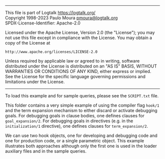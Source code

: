 ________________________________________________________________________

This file is part of Logtalk <https://logtalk.org/>  
Copyright 1998-2023 Paulo Moura <pmoura@logtalk.org>  
SPDX-License-Identifier: Apache-2.0

Licensed under the Apache License, Version 2.0 (the "License");
you may not use this file except in compliance with the License.
You may obtain a copy of the License at

    http://www.apache.org/licenses/LICENSE-2.0

Unless required by applicable law or agreed to in writing, software
distributed under the License is distributed on an "AS IS" BASIS,
WITHOUT WARRANTIES OR CONDITIONS OF ANY KIND, either express or implied.
See the License for the specific language governing permissions and
limitations under the License.
________________________________________________________________________


To load this example and for sample queries, please see the `SCRIPT.txt`
file.

This folder contains a very simple example of using the compiler flag 
`hook/1` and the term expansion mechanism to either discard or activate 
debugging goals. For debugging goals in clause bodies, one defines clauses 
for `goal_expansion/2`. For debugging goals in directives (e.g. in the 
`initialization/1` directive), one defines clauses for `term_expansion/2`.

We can use two hook objects, one for developing and debugging code and
one for production code, or a single parametric object. This example
illustrates both approaches although only the first one is used in the
loader auxiliary files and in the sample queries.
